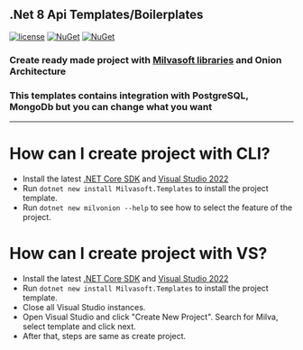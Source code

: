 ## .Net 8 Api Templates/Boilerplates
  

[![license](https://img.shields.io/badge/license-MIT-blue.svg)](https://github.com/Milvasoft/Milvasoft/blob/master/LICENSE)  [![NuGet](https://img.shields.io/nuget/v/Milvasoft.Templates)](https://www.nuget.org/packages/Milvasoft/)   [![NuGet](https://img.shields.io/nuget/dt/Milvasoft.Templates)](https://www.nuget.org/packages/Milvasoft.Templates/) 


### Create ready made project with [Milvasoft libraries](https://github.com/Milvasoft/Milvasoft) and Onion Architecture
### This templates contains integration with PostgreSQL, MongoDb but you can change what you want

***

# How can I create project with CLI?


- Install the latest [.NET Core SDK](https://dot.net) and [Visual Studio 2022](https://visualstudio.microsoft.com/tr/thank-you-downloading-visual-studio/?sku=Community&rel=16)
- Run `dotnet new install Milvasoft.Templates` to install the project template.
- Run `dotnet new milvonion --help` to see how to select the feature of the project.


# How can I create project with VS?


- Install the latest [.NET Core SDK](https://dot.net) and [Visual Studio 2022](https://visualstudio.microsoft.com/tr/thank-you-downloading-visual-studio/?sku=Community&rel=16)
- Run `dotnet new install Milvasoft.Templates` to install the project template.
- Close all Visual Studio instances.
- Open Visual Studio and click "Create New Project". Search for Milva, select template and click next.
- After that, steps are same as create project.
